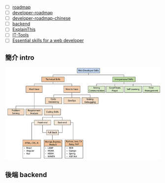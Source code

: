 - [ ] [roadmap](https://roadmap.sh/)
- [ ] [developer-roadmap](https://github.com/kamranahmedse/developer-roadmap)
- [ ] [developer-roadmap-chinese](https://github.com/goodjack/developer-roadmap-chinese)
- [ ] [backend](http://192.168.25.60:8000/files/file_storage/210d883f.pdf)
- [ ] [ExplainThis](https://www.explainthis.io/zh-hant/about)
- [ ] [IT-Tools](https://it.jason.tools/)
- [ ] [Essential skills for a web developer](https://learningdaily.dev/essential-skills-for-a-web-developer-5dbc052cea89)

## 簡介 intro

![web-developer-skills.png](https://raw.githubusercontent.com/singyichen/images/main/images/web-developer-skills.png)


## 後端 backend


